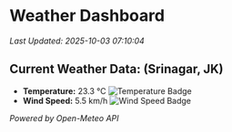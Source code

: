 
# Weather Dashboard

_Last Updated: 2025-10-03 07:10:04_

## Current Weather Data: (Srinagar, JK)
- **Temperature:** 23.3 °C ![Temperature Badge](https://img.shields.io/badge/Temperature-Medium%20Temp-green)
- **Wind Speed:** 5.5 km/h ![Wind Speed Badge](https://img.shields.io/badge/Wind%20Speed-Light%20Wind-blue)

*Powered by Open-Meteo API*

